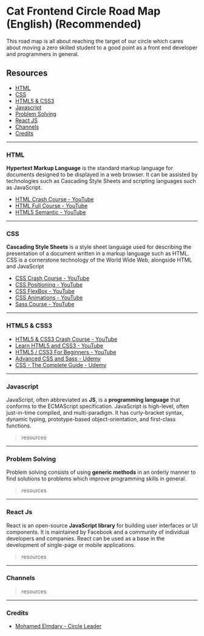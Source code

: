 # Cat Frontend Circle Road Map (English) (Recommended)

This road map is all about reaching the target of our circle which cares about moving a zero skilled student to a good point as a front end developer and programmers in general.

## Resources

-   [HTML](https://github.com/MohamedElmdary/cat-frontend-circle-road-map#html)
-   [CSS](https://github.com/MohamedElmdary/cat-frontend-circle-road-map#css)
-   [HTML5 & CSS3](https://github.com/MohamedElmdary/cat-frontend-circle-road-map#html5-&-css3)
-   [Javascript](https://github.com/MohamedElmdary/cat-frontend-circle-road-map#javascript)
-   [Problem Solving](https://github.com/MohamedElmdary/cat-frontend-circle-road-map#problem-solving)
-   [React JS](https://github.com/MohamedElmdary/cat-frontend-circle-road-map#react-js)
-   [Channels](https://github.com/MohamedElmdary/cat-frontend-circle-road-map#channels)
-   [Credits](https://github.com/MohamedElmdary/cat-frontend-circle-road-map#credits)

---

### HTML

**Hypertext Markup Language** is the standard markup language for documents designed to be displayed in a web browser. It can be assisted by technologies such as Cascading Style Sheets and scripting languages such as JavaScript.

-   [HTML Crash Course - YouTube](https://youtu.be/UB1O30fR-EE?list=RDQMEEp1RQZTcE8)
-   [HTML Full Course - YouTube](https://youtu.be/pQN-pnXPaVg)
-   [HTML5 Semantic - YouTube](https://youtu.be/ZC5y7XDdG80)

---

### CSS

**Cascading Style Sheets** is a style sheet language used for describing the presentation of a document written in a markup language such as HTML. CSS is a cornerstone technology of the World Wide Web, alongside HTML and JavaScript

-   [CSS Crash Course - YouTube](https://youtu.be/yfoY53QXEnI)
-   [CSS Positioning - YouTube](https://youtu.be/7ZXsPj43heo?list=PL4cUxeGkcC9hudKGi5o5UiWuTAGbxiLTh)
-   [CSS FlexBox - YouTube](https://youtu.be/Y8zMYaD1bz0?list=PL4cUxeGkcC9i3FXJSUfmsNOx8E7u6UuhG)
-   [CSS Animations - YouTube](https://youtu.be/jgw82b5Y2MU?list=PL4cUxeGkcC9iGYgmEd2dm3zAKzyCGDtM5)
-   [Sass Course - YouTube](https://youtu.be/St5B7hnMLjg?list=PL4cUxeGkcC9iEwigam3gTjU_7IA3W2WZA)

---

### HTML5 & CSS3

-   [HTML5 & CSS3 Crash Course - YouTube](https://youtu.be/hu-q2zYwEYs?list=PL4cUxeGkcC9ivBf_eKCPIAYXWzLlPAm6G)
-   [Learn HTML5 and CSS3 - YouTube](https://youtu.be/mU6anWqZJcc)
-   [HTML5 / CSS3 For Beginners - YouTube](https://youtu.be/vQWlgd7hV4A)
-   [Advanced CSS and Sass - Udemy](https://www.udemy.com/course/advanced-css-and-sass/)
-   [CSS - The Complete Guide - Udemy](https://www.udemy.com/course/css-the-complete-guide-incl-flexbox-grid-sass/)

---

### Javascript

JavaScript, often abbreviated as **JS**, is a **programming language** that conforms to the ECMAScript specification. JavaScript is high-level, often just-in-time compiled, and multi-paradigm. It has curly-bracket syntax, dynamic typing, prototype-based object-orientation, and first-class functions.

> resources

---

### Problem Solving

Problem solving consists of using **generic methods** in an orderly manner to find solutions to problems which improve programming skills in general.

> resources

---

### React Js

React is an open-source **JavaScript library** for building user interfaces or UI components. It is maintained by Facebook and a community of individual developers and companies. React can be used as a base in the development of single-page or mobile applications.

> resources

---

### Channels

> resources

---

### Credits

-   [Mohamed Elmdary - Circle Leader](https://github.com/MohamedElmdary)
